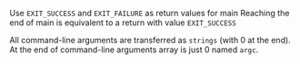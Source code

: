Use `EXIT_SUCCESS` and `EXIT_FAILURE` as return values for main
Reaching the end of main is equivalent to a return with value `EXIT_SUCCESS`

All command-line arguments are transferred as `strings` (with 0 at the end).
At the end of command-line arguments array is just 0 named `argc`.